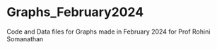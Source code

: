 # Graphs_February2024
Code and Data files for Graphs made in February 2024 for Prof Rohini Somanathan 
